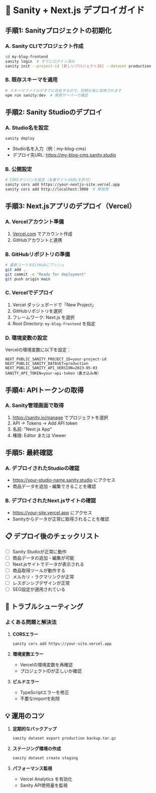 # 🚀 Sanity + Next.js デプロイガイド

## 手順1: Sanityプロジェクトの初期化

### A. Sanity CLIでプロジェクト作成
```bash
cd my-blog-frontend
sanity login  # すでにログイン済み
sanity init --project-id [新しいプロジェクトID] --dataset production
```

### B. 既存スキーマを適用
```bash
# スキーマファイルがすでに存在するので、初期化後に反映されます
npm run sanity:dev  # 開発サーバーで確認
```

## 手順2: Sanity Studioのデプロイ

### A. Studio名を設定
```bash
sanity deploy
```
- Studio名を入力（例：my-blog-cms）
- デプロイ先URL: https://my-blog-cms.sanity.studio

### B. 公開設定
```bash
# CORSオリジンを設定（本番サイトのURLを許可）
sanity cors add https://your-nextjs-site.vercel.app
sanity cors add http://localhost:3000  # 開発用
```

## 手順3: Next.jsアプリのデプロイ（Vercel）

### A. Vercelアカウント準備
1. [Vercel.com](https://vercel.com) でアカウント作成
2. GitHubアカウントと連携

### B. GitHubリポジトリの準備
```bash
# 最新コードをGitHubにプッシュ
git add .
git commit -m "Ready for deployment"
git push origin main
```

### C. Vercelでデプロイ
1. Vercel ダッシュボードで「New Project」
2. GitHubリポジトリを選択
3. フレームワーク: Next.js を選択
4. Root Directory: `my-blog-frontend` を指定

### D. 環境変数の設定
Vercelの環境変数に以下を設定：
```
NEXT_PUBLIC_SANITY_PROJECT_ID=your-project-id
NEXT_PUBLIC_SANITY_DATASET=production
NEXT_PUBLIC_SANITY_API_VERSION=2023-05-03
SANITY_API_TOKEN=your-api-token（書き込み用）
```

## 手順4: APIトークンの取得

### A. Sanity管理画面で取得
1. https://sanity.io/manage でプロジェクトを選択
2. API → Tokens → Add API token
3. 名前: "Next.js App"
4. 権限: Editor または Viewer

## 手順5: 最終確認

### A. デプロイされたStudioの確認
- https://your-studio-name.sanity.studio にアクセス
- 商品データを追加・編集できることを確認

### B. デプロイされたNext.jsサイトの確認
- https://your-site.vercel.app にアクセス
- Sanityからデータが正常に取得されることを確認

## 📋 デプロイ後のチェックリスト

- [ ] Sanity Studioが正常に動作
- [ ] 商品データの追加・編集が可能
- [ ] Next.jsサイトでデータが表示される
- [ ] 商品取得ツールが動作する
- [ ] メルカリ・ラクマリンクが正常
- [ ] レスポンシブデザインが正常
- [ ] SEO設定が適用されている

## 🔧 トラブルシューティング

### よくある問題と解決法

1. **CORSエラー**
   ```bash
   sanity cors add https://your-site.vercel.app
   ```

2. **環境変数エラー**
   - Vercelの環境変数を再確認
   - プロジェクトIDが正しいか確認

3. **ビルドエラー**
   - TypeScriptエラーを修正
   - 不要なimportを削除

## 💡 運用のコツ

1. **定期的なバックアップ**
   ```bash
   sanity dataset export production backup.tar.gz
   ```

2. **ステージング環境の作成**
   ```bash
   sanity dataset create staging
   ```

3. **パフォーマンス監視**
   - Vercel Analytics を有効化
   - Sanity API使用量を監視